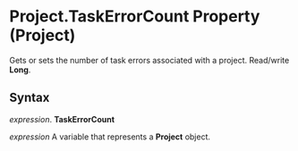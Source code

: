 
# Project.TaskErrorCount Property (Project)

Gets or sets the number of task errors associated with a project. Read/write  **Long**.


## Syntax

 _expression_. **TaskErrorCount**

 _expression_ A variable that represents a **Project** object.


